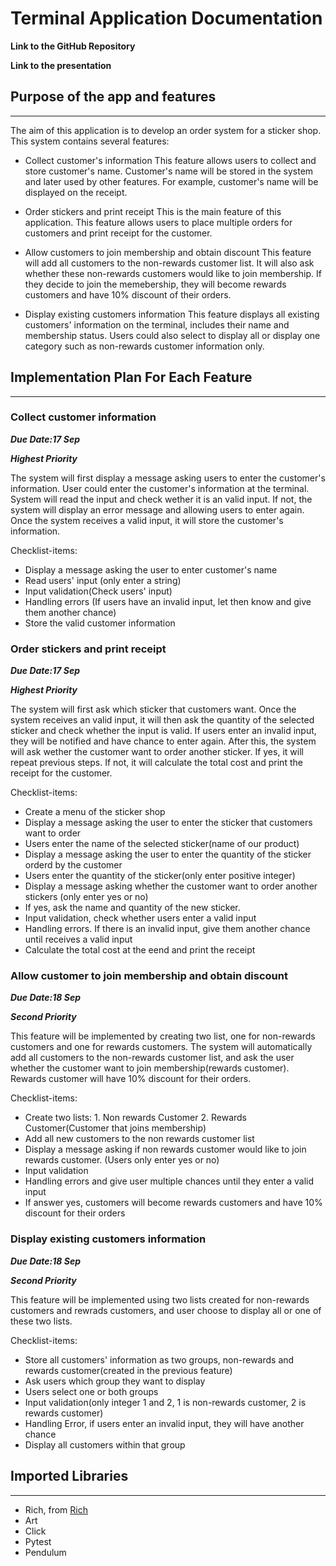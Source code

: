 # Terminal Application Documentation

**Link to the GitHub Repository**

**Link to the presentation**

## Purpose of the app and features

---
The aim of this application is to develop an order system for a sticker shop. This system contains several features:

* Collect customer's information
  This feature allows users to collect and store customer's name. Customer's name will be stored in the system and later used by other features. For example, customer's name will be displayed on the receipt.

* Order stickers and print receipt
  This is the main feature of this application. This feature allows users to place multiple orders for customers and print receipt for the customer.

* Allow customers to join membership and obtain discount
  This feature will add all customers to the non-rewards customer list. It will also ask whether these non-rewards customers would like to join membership. If they decide to join the memebership, they will become rewards customers and have 10% discount of their orders.

* Display existing customers information
  This feature displays all existing customers' information on the terminal, includes their name and membership status. Users could also select to display all or display one category such as non-rewards customer information only.

## Implementation Plan For Each Feature

---

### Collect customer information

***Due Date:17 Sep***

***Highest Priority***

The system will first display a message asking users to enter the customer's information. User could enter the customer's information at the terminal. System will read the input and check wether it is an valid input. If not, the system will display an error message and allowing users to enter again. Once the system receives a valid input, it will store the customer's information.

Checklist-items:

* Display a message asking the user to enter customer's name
* Read users' input (only enter a string)
* Input validation(Check users' input)
* Handling errors (If users have an invalid input, let then know and give them another chance)
* Store the valid customer information

### Order stickers and print receipt

***Due Date:17 Sep***

***Highest Priority***

The system will first ask which sticker that customers want. Once the system receives an valid input, it will then ask the quantity of the selected sticker and check whether the input is valid. If users enter an invalid input, they will be notified and have chance to enter again. After this, the system will ask wether the customer want to order another sticker. If yes, it will repeat previous steps. If not, it will calculate the total cost and print the receipt for the customer.

Checklist-items:

* Create a menu of the sticker shop
* Display a message asking the user to enter the sticker that customers want to order
* Users enter the name of the selected sticker(name of our product)
* Display a message asking the user to enter the quantity of the sticker orderd by the customer
* Users enter the quantity of the sticker(only enter positive integer)
* Display a message asking whether the customer want to order another stickers (only enter yes or no)
* If yes, ask the name and quantity of the new sticker.
* Input validation, check whether users enter a valid input
* Handling errors. If there is an invalid input, give them another chance until receives a valid input
* Calculate the total cost at the eend and print the receipt

### Allow customer to join membership and obtain discount

***Due Date:18 Sep***

***Second Priority***

This feature will be implemented by creating two list, one for non-rewards customers and one for rewards customers. The system will automatically add all customers to the non-rewards customer list, and ask the user whether the customer want to join membership(rewards customer). Rewards customer will have 10% discount for their orders.

Checklist-items:

* Create two lists: 1. Non rewards Customer 2. Rewards Customer(Customer that joins membership)
* Add all new customers to the non rewards customer list
* Display a message asking if non rewards customer would like to join rewards customer. (Users only enter yes or no)
* Input validation
* Handling errors and give user multiple chances until they enter a valid input
* If answer yes, customers will become rewards customers and have 10% discount for their orders

### Display existing customers information

***Due Date:18 Sep***

***Second Priority***

This feature will be implemented using two lists created for non-rewards customers and rewrads customers, and user choose to display all or one of these two lists.

Checklist-items:

* Store all customers' information as two groups, non-rewards and rewards customer(created in the previous feature)
* Ask users which group they want to display
* Users select one or both groups
* Input validation(only integer 1 and 2, 1 is non-rewards customer, 2 is rewards customer)
* Handling Error, if users enter an invalid input, they will have another chance
* Display all customers within that group

## Imported Libraries

---

* Rich, from [Rich](https://rich.readthedocs.io/en/stable/tables.html)
* Art
* Click
* Pytest
* Pendulum